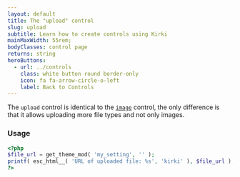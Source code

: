 ```yaml
---
layout: default
title: The "upload" control
slug: upload
subtitle: Learn how to create controls using Kirki
mainMaxWidth: 55rem;
bodyClasses: control page
returns: string
heroButtons:
  - url: ../controls
    class: white button round border-only
    icon: fa fa-arrow-circle-o-left
    label: Back to Controls
---
```


The `upload` control is identical to the [`image`](https://aristath.github.io/kirki/docs/controls/image.html) control, the only difference is that it allows uploading more file types and not only images.

### Usage

```php
<?php
$file_url = get_theme_mod( 'my_setting', '' );
printf( esc_html__( 'URL of uploaded file: %s', 'kirki' ), $file_url );
?>
```
